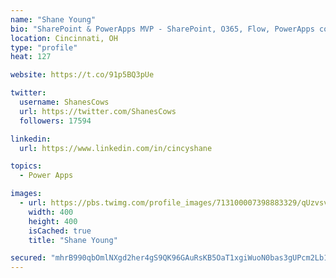 ```yaml
---
name: "Shane Young"
bio: "SharePoint & PowerApps MVP - SharePoint, O365, Flow, PowerApps consulting? @PowerApps911 | Pure Snark? You found it."
location: Cincinnati, OH
type: "profile"
heat: 127

website: https://t.co/91p5BQ3pUe

twitter:
  username: ShanesCows
  url: https://twitter.com/ShanesCows
  followers: 17594

linkedin:
  url: https://www.linkedin.com/in/cincyshane

topics:
  - Power Apps

images:
  - url: https://pbs.twimg.com/profile_images/713100007398883329/qUzvsvQ3_400x400.jpg
    width: 400
    height: 400
    isCached: true
    title: "Shane Young"

secured: "mhrB990qbOmlNXgd2her4gS9QK96GAuRsKB5OaT1xgiWuoN0bas3gUPcm2Lb1kXJWYV9RrVvStuVdctJauP8Uo4cex5I/rJUYisVYRuohMVMRzAgsOkcJBvQb1LcDkmmj8hrj06qW9jVPnuwvjXKU/3qNChEmgOMRzTx99R+THqTAtC324w5sv6hTp7/u/mAwi1ldD8MFhIBYYe5prAE0cm1QF27i5SrcM8RWcS/St/VCK8A2R76FOHX8USynlNiMp2n1IlY3VvD/+6pZZ/IGjAayKJ/UsAyPygyq8qdoQzw5pC3RR4fsd5DcIYAW5FlDjQzIJQ2kTnT0Pbgs6ZkJty4CeY/O2kvgoIfPctYAT11MhDd1P7TyqP6ABbCVWT+c8kxVHZo75glsyo8bPaf7/QgWcD165Eho1O1Hyu6oWk=;N5RM1UdhFeJFFsdS+7hbrQ=="
---
```


